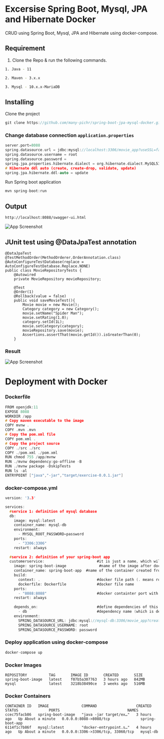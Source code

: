 # Excersise Spring Boot, Mysql, JPA and Hibernate Docker

CRUD using Spring Boot, Mysql, JPA and Hibernate using docker-compose.

## Requirement
1) Clone the Repo & run the following commands.

```bash
1. Java - 11

2. Maven - 3.x.x

3. Mysql - 10.x.x-MariaDB
```

## Installing 

Clone the project

```c
git clone https://github.com/many-pichr/spring-boot-jpa-mysql-docker.git
```

### Change database connection `application.properties`

```c
server.port=8088
spring.datasource.url = jdbc:mysql://localhost:3306/movie_app?useSSL=false&serverTimezone=UTC&useLegacyDatetimeCode=false
spring.datasource.username = root
spring.datasource.password =
spring.jpa.properties.hibernate.dialect = org.hibernate.dialect.MySQL5InnoDBDialect
# Hibernate ddl auto (create, create-drop, validate, update)
spring.jpa.hibernate.ddl-auto = update

```
Run Spring boot application

```c
mvn spring-boot:run
```

## Output

``
http://localhost:8088/swagger-ui.html
``

![App Screenshot](https://firebasestorage.googleapis.com/v0/b/many-93eb4.appspot.com/o/Screen%20Shot%202022-01-11%20at%202.42.19%20PM.png?alt=media&token=cae060a4-e3eb-4456-9ee2-68f6502dbc5d)

## JUnit test using @DataJpaTest annotation

```
@DataJpaTest
@TestMethodOrder(MethodOrderer.OrderAnnotation.class)
@AutoConfigureTestDatabase(replace = AutoConfigureTestDatabase.Replace.NONE)
public class MovieRepositoryTests {
    @Autowired
    private MovieRepository movieRepository;

    @Test
    @Order(1)
    @Rollback(value = false)
    public void saveMovieTest(){
        Movie movie = new Movie();
        Category category = new Category();
        movie.setName("Spider Man");
        movie.setRating(1.0);
        category.setId(1L);
        movie.setCategory(category);
        movieRepository.save(movie);
        Assertions.assertThat(movie.getId()).isGreaterThan(0);
    }
```
### Result

![App Screenshot](https://firebasestorage.googleapis.com/v0/b/many-93eb4.appspot.com/o/Screen%20Shot%202022-01-11%20at%2011.24.05%20AM.png?alt=media&token=2f105375-51b6-4522-9b1b-5fd407445f74)

# Deployment with Docker

### Dockerfile
```c
FROM openjdk:11
EXPOSE 8088
WORKDIR /app
# Copy maven executable to the image
COPY mvnw .
COPY .mvn .mvn
# Copy the pom.xml file
COPY pom.xml .
# Copy the project source
COPY ./src ./src
COPY ./pom.xml ./pom.xml
RUN chmod 755 /app/mvnw
RUN ./mvnw dependency:go-offline -B
RUN ./mvnw package -DskipTests
RUN ls -al
ENTRYPOINT ["java","-jar","target/exercise-0.0.1.jar"]
```

### docker-compose.yml

```c
version: '3.3'

services:
  #service 1: definition of mysql database
  db:
    image: mysql:latest
    container_name: mysql-db
    environment:
      - MYSQL_ROOT_PASSWORD=password
    ports:
      - "3306:3306"
    restart: always
  
  #service 2: definition of your spring-boot app
  customerservice:                        #it is just a name, which will be used only in this file.
    image: spring-boot-image               #name of the image after dockerfile executes
    container_name: spring-boot-app  #name of the container created from docker image
    build:
      context: .                          #docker file path (. means root directory)
      dockerfile: Dockerfile              #docker file name
    ports:
      - "8088:8088"                       #docker containter port with your os port
    restart: always
    
    depends_on:                           #define dependencies of this app
      - db                                #dependency name (which is defined with this name 'db' in this file earlier)
    environment:
      SPRING_DATASOURCE_URL: jdbc:mysql://mysql-db:3306/movie_app?createDatabaseIfNotExist=true
      SPRING_DATASOURCE_USERNAME: root
      SPRING_DATASOURCE_PASSWORD: password
```

### Deploy application using docker-compose

```c
docker-compose up
```
### Docker Images

```
REPOSITORY          TAG       IMAGE ID       CREATED       SIZE
spring-boot-image   latest    f07b5a307763   3 hours ago   842MB
mysql               latest    3218b38490ce   3 weeks ago   516MB
```

### Docker Containers

```
CONTAINER ID   IMAGE               COMMAND                  CREATED       STATUS              PORTS                               NAMES
ccec75facb86   spring-boot-image   "java -jar target/ex…"   3 hours ago   Up About a minute   0.0.0.0:8088->8088/tcp              spring-boot-app
6114f1c7b86f   mysql:latest        "docker-entrypoint.s…"   4 hours ago   Up About a minute   0.0.0.0:3306->3306/tcp, 33060/tcp   mysql-db

```

